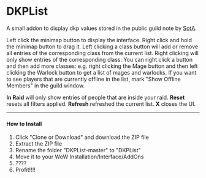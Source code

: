 # DKPList

A small addon to display dkp values stored in the public guild note by [SotA](https://github.com/Sentilix/sota).

Left click the minimap button to display the interface. Right click and hold the minimap button to drag it.
Left clicking a class button will add or remove all entries of the corresponding class from the current list.
Right clicking will only show entries of the corresponding class. You can right click a button and then add more classes: e.g. right clicking the Mage button and then left clicking the Warlock button to get a list of mages and warlocks.
If you want to see players that are currently offline in the list, mark "Show Offline Members" in the guild window.

**In Raid** will only show entries of people that are inside your raid.
**Reset** resets all filters applied.
**Refresh** refreshed the current list.
**X** closes the UI.

___

#### How to Install

1. Click "Clone or Download" and download the ZIP file
2. Extract the ZIP file
3. Rename the folder "DKPList-master" to "DKPList"
4. Move it to your WoW Installation/Interface/AddOns
5. ????
6. Profit!!!!